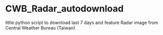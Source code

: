 # CWB_Radar_autodownload
little python script to download last 7 days and feature Radar image from Central Weather Bureau (Taiwan)

